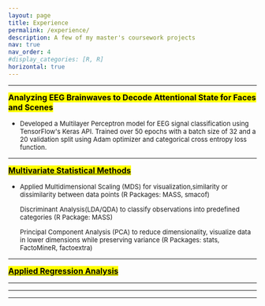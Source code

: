 ```yaml
---
layout: page
title: Experience 
permalink: /experience/
description: A few of my master's coursework projects 
nav: true
nav_order: 4
#display_categories: [R, R]
horizontal: true
---
```


---
**<font size="3"><mark>Analyzing EEG Brainwaves to Decode
Attentional State for Faces and Scenes</mark></font>**  
 - <font size="2">Developed a Multilayer Perceptron model for EEG signal classification using TensorFlow's Keras API. Trained over 50 epochs with a batch size of 32 and a 20 validation split using Adam optimizer and categorical cross entropy loss function.</font> 

---
  [**<font size="3"><mark>Multivariate Statistical Methods</mark></font>**](https://github.com/suptib/Multivariate-Methods-on-Wine-Data)
  - <font size="2">Applied Multidimensional Scaling (MDS) for visualization,similarity or dissimilarity between data points (R Packages: MASS, smacof)  

    Discriminant Analysis(LDA/QDA) to classify observations into predefined categories (R Package: MASS)  
  
    Principal Component Analysis (PCA) to reduce dimensionality, visualize data in lower dimensions while preserving variance (R Packages: stats, FactoMineR, factoextra)</font> 
---
[**<font size="3"><mark>Applied Regression Analysis</mark></font>**](https://github.com/suptib/Applied-Regression-Analysis)

---


---


---


<!-- pages/projects 
<div class="projects">
{% if site.enable_project_categories and page.display_categories %}
   A few of my class projects from several courses during my Master's program at URI     
 
  {% for category in page.display_categories %}
  <h2 class="category">{{ category }}</h2>
  {% assign categorized_projects = site.projects | where: "category", category %}
  {% assign sorted_projects = categorized_projects | sort: "importance" %}
  
   Generate cards for each project 
  {% if page.horizontal %}
  <div class="container">
    <div class="row row-cols-2">
    {% for project in sorted_projects %}
      {% include projects_horizontal.liquid %}
    {% endfor %}
    </div>
  </div>
  {% else %}
  <div class="grid">
    {% for project in sorted_projects %}
      {% include projects.liquid %}
    {% endfor %}
  </div>
  {% endif %}
  {% endfor %}

{% else %}/

 Display projects without categories 

{% assign sorted_projects = site.projects | sort: "importance" %}

   Generate cards for each project

{% if page.horizontal %}

  <div class="container">
    <div class="row row-cols-2">
    {% for project in sorted_projects %}
      {% include projects_horizontal.liquid %}
    {% endfor %}
    </div>
  </div>
  {% else %}
  <div class="grid">
    {% for project in sorted_projects %}
      {% include projects.liquid %}
    {% endfor %}
  </div>
  {% endif %}
{% endif %}
</div> -->


[def]: prof_pic.jpg